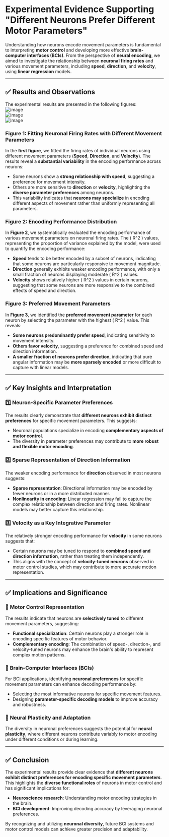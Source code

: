 # **Experimental Evidence Supporting "Different Neurons Prefer Different Motor Parameters"**

Understanding how neurons encode movement parameters is fundamental to interpreting **motor control** and developing more effective **brain-computer interfaces (BCIs)**. From the perspective of **neural encoding**, we aimed to investigate the relationship between **neuronal firing rates** and various movement parameters, including **speed**, **direction**, and **velocity**, using **linear regression** models.

---

## ✅ **Results and Observations**

The experimental results are presented in the following figures:  
![image](https://github.com/user-attachments/assets/37161db4-d012-4ae9-a04b-45c87820459b)  
![image](https://github.com/user-attachments/assets/64044c90-7eff-4dae-a98e-e6dd764ed543)  
![image](https://github.com/user-attachments/assets/9e640a69-54ec-4686-b3b7-866581c110bf)  

### **Figure 1: Fitting Neuronal Firing Rates with Different Movement Parameters**
In the **first figure**, we fitted the firing rates of individual neurons using different movement parameters (**Speed**, **Direction**, and **Velocity**). The results reveal a **substantial variability** in the encoding performance across neurons:
- Some neurons show a **strong relationship with speed**, suggesting a preference for movement intensity.
- Others are more sensitive to **direction** or **velocity**, highlighting the **diverse parameter preferences** among neurons.
- This variability indicates that **neurons may specialize** in encoding different aspects of movement rather than uniformly representing all parameters.

### **Figure 2: Encoding Performance Distribution**
In **Figure 2**, we systematically evaluated the encoding performance of various movement parameters on neuronal firing rates. The \( R^2 \) values, representing the proportion of variance explained by the model, were used to quantify the encoding performance:
- **Speed** tends to be better encoded by a subset of neurons, indicating that some neurons are particularly responsive to movement magnitude.
- **Direction** generally exhibits weaker encoding performance, with only a small fraction of neurons displaying moderate \( R^2 \) values.
- **Velocity** shows relatively higher \( R^2 \) values in certain neurons, suggesting that some neurons are more responsive to the combined effects of speed and direction.

### **Figure 3: Preferred Movement Parameters**
In **Figure 3**, we identified the **preferred movement parameter** for each neuron by selecting the parameter with the highest \( R^2 \) value. This reveals:
- **Some neurons predominantly prefer speed**, indicating sensitivity to movement intensity.
- **Others favor velocity**, suggesting a preference for combined speed and direction information.
- **A smaller fraction of neurons prefer direction**, indicating that pure angular information may be **more sparsely encoded** or more difficult to capture with linear models.

---

## ✅ **Key Insights and Interpretation**

### 1️⃣ **Neuron-Specific Parameter Preferences**
The results clearly demonstrate that **different neurons exhibit distinct preferences** for specific movement parameters. This suggests:
- Neuronal populations specialize in encoding **complementary aspects of motor control**.
- The diversity in parameter preferences may contribute to **more robust and flexible motor encoding**.

### 2️⃣ **Sparse Representation of Direction Information**
The weaker encoding performance for **direction** observed in most neurons suggests:
- **Sparse representation**: Directional information may be encoded by fewer neurons or in a more distributed manner.
- **Nonlinearity in encoding**: Linear regression may fail to capture the complex relationship between direction and firing rates. Nonlinear models may better capture this relationship.

### 3️⃣ **Velocity as a Key Integrative Parameter**
The relatively stronger encoding performance for **velocity** in some neurons suggests that:
- Certain neurons may be tuned to respond to **combined speed and direction information**, rather than treating them independently.
- This aligns with the concept of **velocity-tuned neurons** observed in motor control studies, which may contribute to more accurate motion representation.

---

## ✅ **Implications and Significance**

### 🔹 **Motor Control Representation**
The results indicate that neurons are **selectively tuned** to different movement parameters, suggesting:
- **Functional specialization**: Certain neurons play a stronger role in encoding specific features of motor behavior.
- **Complementary encoding**: The combination of speed-, direction-, and velocity-tuned neurons may enhance the brain's ability to represent complex motion patterns.

### 🔹 **Brain-Computer Interfaces (BCIs)**
For BCI applications, identifying **neuronal preferences** for specific movement parameters can enhance decoding performance by:
- Selecting the most informative neurons for specific movement features.
- Designing **parameter-specific decoding models** to improve accuracy and robustness.

### 🔹 **Neural Plasticity and Adaptation**
The diversity in neuronal preferences suggests the potential for **neural plasticity**, where different neurons contribute variably to motor encoding under different conditions or during learning.

---

## ✅ **Conclusion**

The experimental results provide clear evidence that **different neurons exhibit distinct preferences for encoding specific movement parameters**. This highlights the **diverse functional roles** of neurons in motor control and has significant implications for:
- **Neuroscience research**: Understanding motor encoding strategies in the brain.
- **BCI development**: Improving decoding accuracy by leveraging neuronal preferences.

By recognizing and utilizing **neuronal diversity**, future BCI systems and motor control models can achieve greater precision and adaptability.

